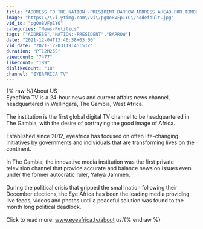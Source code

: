 ```yaml
---
title: "ADDRESS TO THE NATION:-PRESIDENT BARROW ADDRESS AHEAD FOR TOMORROW'S POLLS"
image: "https:\/\/i.ytimg.com\/vi\/pgQo8VFp1YQ\/hqdefault.jpg"
vid_id: "pgQo8VFp1YQ"
categories: "News-Politics"
tags: ["ADDRESS","NATION:-PRESIDENT","BARROW"]
date: "2021-12-04T13:46:38+03:00"
vid_date: "2021-12-03T19:45:51Z"
duration: "PT12M25S"
viewcount: "7477"
likeCount: "189"
dislikeCount: "18"
channel: "EYEAFRICA TV"
---
```

{% raw %}About US<br />Eyeafrica TV is a 24-hour news and current affairs news channel, headquartered in Wellingara, The Gambia, West Africa.<br /> <br />The institution is the first global digital TV channel to be headquartered in The Gambia, with the desire of portraying the good image of Africa.<br /> <br />Established since 2012, eyeafrica has focused on often life-changing initiatives by governments and individuals that are transforming lives on the continent.  <br /> <br />In The Gambia, the innovative media institution was the first private television channel that provide accurate and balance news on issues even under the former autocratic ruler, Yahya Jammeh.<br /> <br />During the political crisis that gripped the small nation following their December elections, the Eye Africa has been the leading media providing live feeds, videos and photos until a peaceful solution was found to the month long political deadlock.<br /> <br />Click to read more: www.eyeafrica.tv/about us/{% endraw %}
